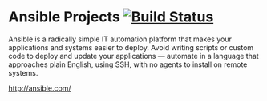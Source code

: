 # Ansible Projects [![Build Status](https://travis-ci.org/praveen8735/ansible.svg?branch=master)](https://travis-ci.org/praveen8735/ansible)

Ansible is a radically simple IT automation platform that makes your applications and systems easier to deploy. Avoid writing scripts or custom code to deploy and update your applications — automate in a language that approaches plain English, using SSH, with no agents to install on remote systems.

http://ansible.com/

